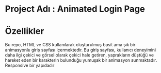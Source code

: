 

# Project Adı : Animated Login Page 



# Özellikler

Bu repo, HTML ve CSS kullanılarak oluşturulmuş basit ama şık bir animasyonlu giriş sayfası içermektedir. Bu giriş sayfası, kullanıcı deneyimini daha ilgi çekici ve görsel olarak çekici hale getiren, yaprakların düştüğü ve hareket eden bir karakterin bulunduğu yumuşak bir animasyon sunmaktadır. Responsive bir yapıdadır






